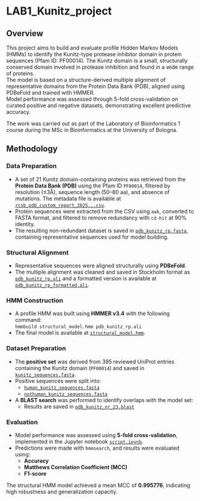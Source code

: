 # LAB1_Kunitz_project
## Overview
This project aims to build and evaluate profile Hidden Markov Models (HMMs) to identify the Kunitz-type protease inhibitor domain in protein sequences (Pfam ID: PF00014). The Kunitz domain is a small, structurally conserved domain involved in protease inhibition and found in a wide range of proteins.\
The model is based on a structure-derived multiple alignment of representative domains from the Protein Data Bank (PDB), aligned using PDBeFold and trained with HMMER.\
Model performance was assessed through 5-fold cross-validation on curated positive and negative datasets, demonstrating excellent predictive accuracy.

The work was carried out as part of the Laboratory of Bioinformatics 1 course during the MSc in Bioinformatics at the University of Bologna.


## Methodology

### Data Preparation

- A set of 21 Kunitz domain-containing proteins was retrieved from the **Protein Data Bank (PDB)** using the Pfam ID `PF00014`, filtered by resolution (≤3Å), sequence length (50–80 aa), and absence of mutations. The metadata file is available at [`rcsb_pdb_custom_report_2025...csv`](raw_data/rcsb_pdb_custom_report_2025...csv).
- Protein sequences were extracted from the CSV using `awk`, converted to FASTA format, and filtered to remove redundancy with `cd-hit` at 90% identity.
- The resulting non-redundant dataset is saved in [`pdb_kunitz_rp.fasta`](hmm_model/pdb_kunitz_rp.fasta), containing representative sequences used for model building.

### Structural Alignment

- Representative sequences were aligned structurally using **PDBeFold**.
- The multiple alignment was cleaned and saved in Stockholm format as [`pdb_kunitz_rp.ali`](hmm_model/pdb_kunitz_rp.ali) and a formatted version is available at [`pdb_kunitz_rp_formatted.ali`](hmm_model/pdb_kunitz_rp_formatted.ali).

### HMM Construction

- A profile HMM was built using **HMMER v3.4** with the following command:\
``` hmmbuild structural_model.hmm pdb_kunitz_rp.ali ```
- The final model is available at [`structural_model.hmm`](hmm_model/structural_model.hmm).

### Dataset Preparation

- The **positive set** was derived from 395 reviewed UniProt entries containing the Kunitz domain (`PF00014`) and saved in [`kunitz_sequences.fasta`](raw_data/kunitz_sequences.fasta).
- Positive sequences were split into:
  - [`human_kunitz_sequences.fasta`](raw_data/human_kunitz_sequences.fasta)
  - [`nothuman_kunitz_sequences.fasta`](raw_data/nothuman_kunitz_sequences.fasta)
- A **BLAST search** was performed to identify overlaps with the model set:
  - Results are saved in [`pdb_kunitz_nr_23.blast`](blast_results/pdb_kunitz_nr_23.blast)

### Evaluation

- Model performance was assessed using **5-fold cross-validation**, implemented in the Jupyter notebook [`script.ipynb`](script.ipynb).
- Predictions were made with `hmmsearch`, and results were evaluated using:
  - **Accuracy**
  - **Matthews Correlation Coefficient (MCC)**
  - **F1-score**

The structural HMM model achieved a mean MCC of **0.995776**, indicating high robustness and generalization capacity.
